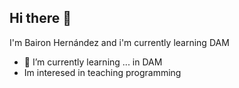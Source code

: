 ## Hi there 👋
I'm Bairon Hernández and i'm currently learning DAM

- 🌱 I’m currently learning ... in DAM
- Im interesed in teaching programming

<!--
** I am Bairon Hernández

Here are some ideas to get you started:

- 🌱 I’m currently learning ... in DAM
- Im interesed in teaching programming

-->
